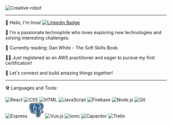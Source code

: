 
![Creative-robot](https://github.com/xtej4ik/xtej4ik/assets/90528542/f5dce81c-5e33-43b8-8a11-9546bf49e24c)

---

👋 Hello, I'm Inna! [![Linkedin Badge](https://img.shields.io/badge/-inna-blue?style=flat&logo=Linkedin&logoColor=white)](https://www.linkedin.com/in/inna-chtej/)

🌱 I'm a passionate technophile who loves exploring new technologies and solving interesting challenges. 

📖 Currently reading: Dan White - The Soft Skills Book.

👨‍💻 Just registered as an AWS practitioner and eager to pursue my first certification!

🚀 Let's connect and build amazing things together!

---
🛠️ Languages and Tools:

![React](https://img.icons8.com/color/48/000000/react-native.png) ![CSS](https://img.icons8.com/color/48/000000/css3.png) ![HTML](https://img.icons8.com/color/48/000000/html-5.png) ![JavaScript](https://img.icons8.com/color/48/000000/javascript.png) ![Firebase](https://img.icons8.com/color/48/000000/firebase.png) ![Node.js](https://img.icons8.com/color/48/000000/nodejs.png) ![Git](https://img.icons8.com/color/48/000000/git.png) ![Express](https://img.icons8.com/color/48/000000/express.png) <img src="https://github.com/devicons/devicon/blob/master/icons/postgresql/postgresql-original.svg" width="48" height="48" alt="PostgreSQL"> ![Vue.js](https://img.icons8.com/color/48/000000/vue-js.png) ![Ionic](https://img.icons8.com/color/48/000000/ionic.png) ![Capacitor](https://img.icons8.com/color/48/000000/capacitor.png) ![Trello](https://img.icons8.com/color/48/000000/trello.png) 

